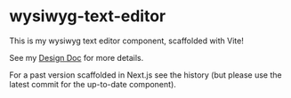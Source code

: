 # wysiwyg-text-editor

This is my wysiwyg text editor component, scaffolded with Vite!

See my [Design Doc](https://docs.google.com/document/d/1ENe7CHqIAuAuckJ-gcRWpzLZe309df3-S-qUXVpFdOA/edit?tab=t.0) for more details.

For a past version scaffolded in Next.js see the history (but please use the latest commit for the up-to-date component).
